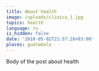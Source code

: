 ```yaml
---
title: About health
image: /uploads/clinica_1.jpg
topics: health
language: ru
is_hidden: false
date: '2018-05-02T21:57:18+03:00'
places: guatemala
---
```

Body of the post about health
